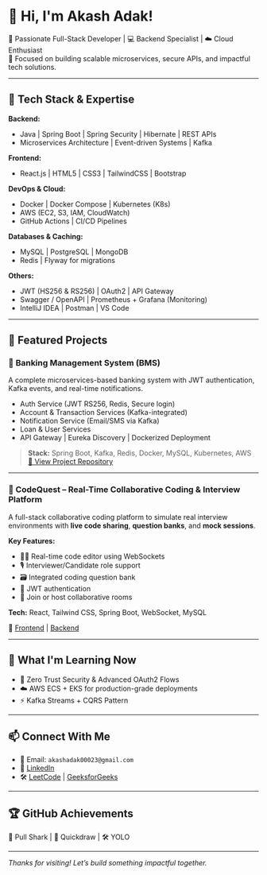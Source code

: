 # 👋 Hi, I'm Akash Adak!

🚀 Passionate Full-Stack Developer | 💻 Backend Specialist | ☁️ Cloud Enthusiast  
🎯 Focused on building scalable microservices, secure APIs, and impactful tech solutions.

---

## 🔧 Tech Stack & Expertise

**Backend:**
- Java | Spring Boot | Spring Security | Hibernate | REST APIs
- Microservices Architecture | Event-driven Systems | Kafka

**Frontend:**
- React.js | HTML5 | CSS3 | TailwindCSS | Bootstrap

**DevOps & Cloud:**
- Docker | Docker Compose | Kubernetes (K8s)
- AWS (EC2, S3, IAM, CloudWatch)
- GitHub Actions | CI/CD Pipelines

**Databases & Caching:**
- MySQL | PostgreSQL | MongoDB
- Redis | Flyway for migrations

**Others:**
- JWT (HS256 & RS256) | OAuth2 | API Gateway
- Swagger / OpenAPI | Prometheus + Grafana (Monitoring)
- IntelliJ IDEA | Postman | VS Code

---

## 🌟 Featured Projects

### 🔐 **Banking Management System (BMS)**
A complete microservices-based banking system with JWT authentication, Kafka events, and real-time notifications.

- Auth Service (JWT RS256, Redis, Secure login)
- Account & Transaction Services (Kafka-integrated)
- Notification Service (Email/SMS via Kafka)
- Loan & User Services
- API Gateway | Eureka Discovery | Dockerized Deployment  
> **Stack:** Spring Boot, Kafka, Redis, Docker, MySQL, Kubernetes, AWS  
> [📂 View Project Repository](#)

---

### 🚀 CodeQuest – Real-Time Collaborative Coding & Interview Platform

A full-stack collaborative coding platform to simulate real interview environments with **live code sharing**, **question banks**, and **mock sessions**.

**Key Features:**
- 🧑‍💻 Real-time code editor using WebSockets
- 🎙️ Interviewer/Candidate role support
- 🗃️ Integrated coding question bank
- 🔐 JWT authentication
- 👥 Join or host collaborative rooms

**Tech:** React, Tailwind CSS, Spring Boot, WebSocket, MySQL

🔗 [Frontend](https://github.com/Akash-Adak/CodeQuestFrontend) | [Backend](https://github.com/Akash-Adak/CodeQuestBackend)

---

## 🧠 What I'm Learning Now
- 🔐 Zero Trust Security & Advanced OAuth2 Flows
- ☁️ AWS ECS + EKS for production-grade deployments
- ⚡ Kafka Streams + CQRS Pattern

---

## 📫 Connect With Me

- 📧 Email: `akashadak00023@gmail.com`  
- 💼 [LinkedIn](https://www.linkedin.com/in/akash-adak-b9334b2b9/)  
- 🛠️ [LeetCode](https://leetcode.com/u/akash0029/) | [GeeksforGeeks](https://www.geeksforgeeks.org/user/akashadadtna/)

---


## 🏆 GitHub Achievements

🏅 Pull Shark | 🧠 Quickdraw | 🛠️ YOLO 

---

_Thanks for visiting! Let’s build something impactful together._
